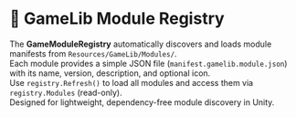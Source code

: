 # 🧩 GameLib Module Registry

The **GameModuleRegistry** automatically discovers and loads module manifests from `Resources/GameLib/Modules/`.  
Each module provides a simple JSON file (`manifest.gamelib.module.json`) with its name, version, description, and optional icon.  
Use `registry.Refresh()` to load all modules and access them via `registry.Modules` (read-only).  
Designed for lightweight, dependency-free module discovery in Unity.
